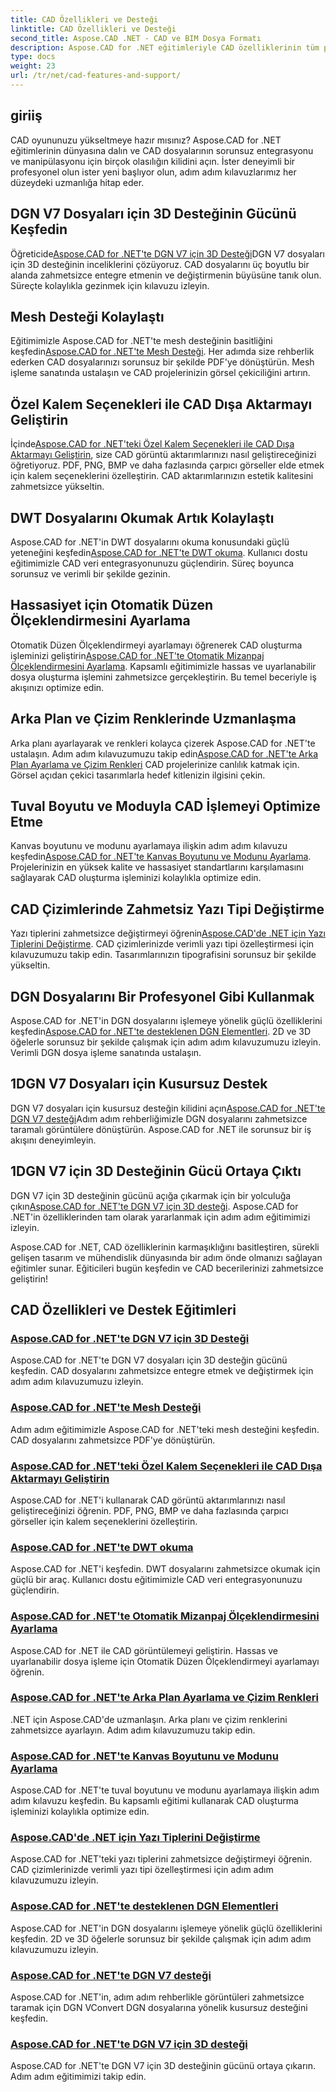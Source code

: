 ```yaml
---
title: CAD Özellikleri ve Desteği
linktitle: CAD Özellikleri ve Desteği
second_title: Aspose.CAD .NET - CAD ve BIM Dosya Formatı
description: Aspose.CAD for .NET eğitimleriyle CAD özelliklerinin tüm potansiyelini ortaya çıkarın. DGN V7 için 3D desteğini, ağ işlemeyi, kalem özelleştirmeyi ve daha fazlasını zahmetsizce öğrenin.
type: docs
weight: 23
url: /tr/net/cad-features-and-support/
---
```


## giriiş

CAD oyununuzu yükseltmeye hazır mısınız? Aspose.CAD for .NET eğitimlerinin dünyasına dalın ve CAD dosyalarının sorunsuz entegrasyonu ve manipülasyonu için birçok olasılığın kilidini açın. İster deneyimli bir profesyonel olun ister yeni başlıyor olun, adım adım kılavuzlarımız her düzeydeki uzmanlığa hitap eder.

## DGN V7 Dosyaları için 3D Desteğinin Gücünü Keşfedin

 Öğreticide[Aspose.CAD for .NET'te DGN V7 için 3D Desteği](./3d-support-for-dgn-v7/)DGN V7 dosyaları için 3D desteğinin inceliklerini çözüyoruz. CAD dosyalarını üç boyutlu bir alanda zahmetsizce entegre etmenin ve değiştirmenin büyüsüne tanık olun. Süreçte kolaylıkla gezinmek için kılavuzu izleyin.

## Mesh Desteği Kolaylaştı

 Eğitimimizle Aspose.CAD for .NET'te mesh desteğinin basitliğini keşfedin[Aspose.CAD for .NET'te Mesh Desteği](./mesh-support/). Her adımda size rehberlik ederken CAD dosyalarınızı sorunsuz bir şekilde PDF'ye dönüştürün. Mesh işleme sanatında ustalaşın ve CAD projelerinizin görsel çekiciliğini artırın.

## Özel Kalem Seçenekleri ile CAD Dışa Aktarmayı Geliştirin

 İçinde[Aspose.CAD for .NET'teki Özel Kalem Seçenekleri ile CAD Dışa Aktarmayı Geliştirin](./pen-support-in-export/), size CAD görüntü aktarımlarınızı nasıl geliştireceğinizi öğretiyoruz. PDF, PNG, BMP ve daha fazlasında çarpıcı görseller elde etmek için kalem seçeneklerini özelleştirin. CAD aktarımlarınızın estetik kalitesini zahmetsizce yükseltin.

## DWT Dosyalarını Okumak Artık Kolaylaştı

Aspose.CAD for .NET'in DWT dosyalarını okuma konusundaki güçlü yeteneğini keşfedin[Aspose.CAD for .NET'te DWT okuma](./reading-dwt/). Kullanıcı dostu eğitimimizle CAD veri entegrasyonunuzu güçlendirin. Süreç boyunca sorunsuz ve verimli bir şekilde gezinin.

## Hassasiyet için Otomatik Düzen Ölçeklendirmesini Ayarlama

 Otomatik Düzen Ölçeklendirmeyi ayarlamayı öğrenerek CAD oluşturma işleminizi geliştirin[Aspose.CAD for .NET'te Otomatik Mizanpaj Ölçeklendirmesini Ayarlama](./setting-auto-layout-scaling/). Kapsamlı eğitimimizle hassas ve uyarlanabilir dosya oluşturma işlemini zahmetsizce gerçekleştirin. Bu temel beceriyle iş akışınızı optimize edin.

## Arka Plan ve Çizim Renklerinde Uzmanlaşma

 Arka planı ayarlayarak ve renkleri kolayca çizerek Aspose.CAD for .NET'te ustalaşın. Adım adım kılavuzumuzu takip edin[Aspose.CAD for .NET'te Arka Plan Ayarlama ve Çizim Renkleri](./setting-background-and-drawing-colors/) CAD projelerinize canlılık katmak için. Görsel açıdan çekici tasarımlarla hedef kitlenizin ilgisini çekin.

## Tuval Boyutu ve Moduyla CAD İşlemeyi Optimize Etme

Kanvas boyutunu ve modunu ayarlamaya ilişkin adım adım kılavuzu keşfedin[Aspose.CAD for .NET'te Kanvas Boyutunu ve Modunu Ayarlama](./setting-canvas-size-and-mode/). Projelerinizin en yüksek kalite ve hassasiyet standartlarını karşılamasını sağlayarak CAD oluşturma işleminizi kolaylıkla optimize edin.

## CAD Çizimlerinde Zahmetsiz Yazı Tipi Değiştirme

 Yazı tiplerini zahmetsizce değiştirmeyi öğrenin[Aspose.CAD'de .NET için Yazı Tiplerini Değiştirme](./substituting-fonts/). CAD çizimlerinizde verimli yazı tipi özelleştirmesi için kılavuzumuzu takip edin. Tasarımlarınızın tipografisini sorunsuz bir şekilde yükseltin.

## DGN Dosyalarını Bir Profesyonel Gibi Kullanmak

 Aspose.CAD for .NET'in DGN dosyalarını işlemeye yönelik güçlü özelliklerini keşfedin[Aspose.CAD for .NET'te desteklenen DGN Elementleri](./supported-dgn-elements/). 2D ve 3D öğelerle sorunsuz bir şekilde çalışmak için adım adım kılavuzumuzu izleyin. Verimli DGN dosya işleme sanatında ustalaşın.

## 1DGN V7 Dosyaları için Kusursuz Destek

 DGN V7 dosyaları için kusursuz desteğin kilidini açın[Aspose.CAD for .NET'te DGN V7 desteği](./support-for-dgn-v7/)Adım adım rehberliğimizle DGN dosyalarını zahmetsizce taramalı görüntülere dönüştürün. Aspose.CAD for .NET ile sorunsuz bir iş akışını deneyimleyin.

## 1DGN V7 için 3D Desteğinin Gücü Ortaya Çıktı

 DGN V7 için 3D desteğinin gücünü açığa çıkarmak için bir yolculuğa çıkın[Aspose.CAD for .NET'te DGN V7 için 3D desteği](./support-of-3d-for-dgn-v7/). Aspose.CAD for .NET'in özelliklerinden tam olarak yararlanmak için adım adım eğitimimizi izleyin.

Aspose.CAD for .NET, CAD özelliklerinin karmaşıklığını basitleştiren, sürekli gelişen tasarım ve mühendislik dünyasında bir adım önde olmanızı sağlayan eğitimler sunar. Eğiticileri bugün keşfedin ve CAD becerilerinizi zahmetsizce geliştirin!
## CAD Özellikleri ve Destek Eğitimleri
### [Aspose.CAD for .NET'te DGN V7 için 3D Desteği](./3d-support-for-dgn-v7/)
Aspose.CAD for .NET'te DGN V7 dosyaları için 3D desteğin gücünü keşfedin. CAD dosyalarını zahmetsizce entegre etmek ve değiştirmek için adım adım kılavuzumuzu izleyin.
### [Aspose.CAD for .NET'te Mesh Desteği](./mesh-support/)
Adım adım eğitimimizle Aspose.CAD for .NET'teki mesh desteğini keşfedin. CAD dosyalarını zahmetsizce PDF'ye dönüştürün.
### [Aspose.CAD for .NET'teki Özel Kalem Seçenekleri ile CAD Dışa Aktarmayı Geliştirin](./pen-support-in-export/)
Aspose.CAD for .NET'i kullanarak CAD görüntü aktarımlarınızı nasıl geliştireceğinizi öğrenin. PDF, PNG, BMP ve daha fazlasında çarpıcı görseller için kalem seçeneklerini özelleştirin.
### [Aspose.CAD for .NET'te DWT okuma](./reading-dwt/)
Aspose.CAD for .NET'i keşfedin. DWT dosyalarını zahmetsizce okumak için güçlü bir araç. Kullanıcı dostu eğitimimizle CAD veri entegrasyonunuzu güçlendirin.
### [Aspose.CAD for .NET'te Otomatik Mizanpaj Ölçeklendirmesini Ayarlama](./setting-auto-layout-scaling/)
Aspose.CAD for .NET ile CAD görüntülemeyi geliştirin. Hassas ve uyarlanabilir dosya işleme için Otomatik Düzen Ölçeklendirmeyi ayarlamayı öğrenin.
### [Aspose.CAD for .NET'te Arka Plan Ayarlama ve Çizim Renkleri](./setting-background-and-drawing-colors/)
.NET için Aspose.CAD'de uzmanlaşın. Arka planı ve çizim renklerini zahmetsizce ayarlayın. Adım adım kılavuzumuzu takip edin.
### [Aspose.CAD for .NET'te Kanvas Boyutunu ve Modunu Ayarlama](./setting-canvas-size-and-mode/)
Aspose.CAD for .NET'te tuval boyutunu ve modunu ayarlamaya ilişkin adım adım kılavuzu keşfedin. Bu kapsamlı eğitimi kullanarak CAD oluşturma işleminizi kolaylıkla optimize edin.
### [Aspose.CAD'de .NET için Yazı Tiplerini Değiştirme](./substituting-fonts/)
Aspose.CAD for .NET'teki yazı tiplerini zahmetsizce değiştirmeyi öğrenin. CAD çizimlerinizde verimli yazı tipi özelleştirmesi için adım adım kılavuzumuzu izleyin.
### [Aspose.CAD for .NET'te desteklenen DGN Elementleri](./supported-dgn-elements/)
Aspose.CAD for .NET'in DGN dosyalarını işlemeye yönelik güçlü özelliklerini keşfedin. 2D ve 3D öğelerle sorunsuz bir şekilde çalışmak için adım adım kılavuzumuzu izleyin.
### [Aspose.CAD for .NET'te DGN V7 desteği](./support-for-dgn-v7/)
Aspose.CAD for .NET'in, adım adım rehberlikle görüntüleri zahmetsizce taramak için DGN VConvert DGN dosyalarına yönelik kusursuz desteğini keşfedin.
### [Aspose.CAD for .NET'te DGN V7 için 3D desteği](./support-of-3d-for-dgn-v7/)
Aspose.CAD for .NET'te DGN V7 için 3D desteğinin gücünü ortaya çıkarın. Adım adım eğitimimizi takip edin.